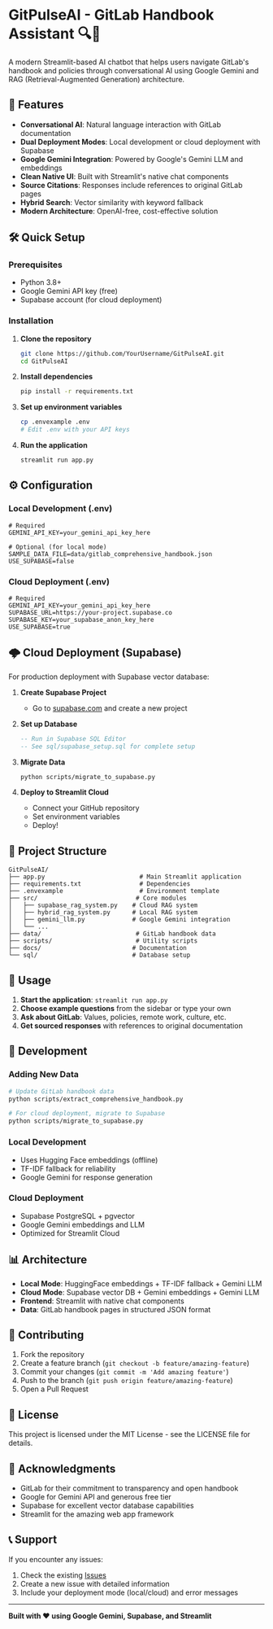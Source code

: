 # GitPulseAI - GitLab Handbook Assistant 🔍💬

A modern Streamlit-based AI chatbot that helps users navigate GitLab's handbook and policies through conversational AI using Google Gemini and RAG (Retrieval-Augmented Generation) architecture.

## 🚀 Features

- **Conversational AI**: Natural language interaction with GitLab documentation
- **Dual Deployment Modes**: Local development or cloud deployment with Supabase
- **Google Gemini Integration**: Powered by Google's Gemini LLM and embeddings
- **Clean Native UI**: Built with Streamlit's native chat components
- **Source Citations**: Responses include references to original GitLab pages
- **Hybrid Search**: Vector similarity with keyword fallback
- **Modern Architecture**: OpenAI-free, cost-effective solution

## 🛠️ Quick Setup

### **Prerequisites**
- Python 3.8+
- Google Gemini API key (free)
- Supabase account (for cloud deployment)

### **Installation**

1. **Clone the repository**
   ```bash
   git clone https://github.com/YourUsername/GitPulseAI.git
   cd GitPulseAI
   ```

2. **Install dependencies**
   ```bash
   pip install -r requirements.txt
   ```

3. **Set up environment variables**
   ```bash
   cp .envexample .env
   # Edit .env with your API keys
   ```

4. **Run the application**
   ```bash
   streamlit run app.py
   ```

## ⚙️ Configuration

### **Local Development (.env)**
```env
# Required
GEMINI_API_KEY=your_gemini_api_key_here

# Optional (for local mode)
SAMPLE_DATA_FILE=data/gitlab_comprehensive_handbook.json
USE_SUPABASE=false
```

### **Cloud Deployment (.env)**
```env
# Required
GEMINI_API_KEY=your_gemini_api_key_here
SUPABASE_URL=https://your-project.supabase.co
SUPABASE_KEY=your_supabase_anon_key_here
USE_SUPABASE=true
```

## 🌩️ Cloud Deployment (Supabase)

For production deployment with Supabase vector database:

1. **Create Supabase Project**
   - Go to [supabase.com](https://supabase.com) and create a new project

2. **Set up Database**
   ```sql
   -- Run in Supabase SQL Editor
   -- See sql/supabase_setup.sql for complete setup
   ```

3. **Migrate Data**
   ```bash
   python scripts/migrate_to_supabase.py
   ```

4. **Deploy to Streamlit Cloud**
   - Connect your GitHub repository
   - Set environment variables
   - Deploy!

## 📁 Project Structure

```
GitPulseAI/
├── app.py                          # Main Streamlit application
├── requirements.txt                # Dependencies
├── .envexample                     # Environment template
├── src/                           # Core modules
│   ├── supabase_rag_system.py    # Cloud RAG system
│   ├── hybrid_rag_system.py      # Local RAG system
│   ├── gemini_llm.py             # Google Gemini integration
│   └── ...
├── data/                          # GitLab handbook data
├── scripts/                       # Utility scripts
├── docs/                         # Documentation
└── sql/                          # Database setup
```

## 🎯 Usage

1. **Start the application**: `streamlit run app.py`
2. **Choose example questions** from the sidebar or type your own
3. **Ask about GitLab**: Values, policies, remote work, culture, etc.
4. **Get sourced responses** with references to original documentation

## 🔧 Development

### **Adding New Data**
```bash
# Update GitLab handbook data
python scripts/extract_comprehensive_handbook.py

# For cloud deployment, migrate to Supabase
python scripts/migrate_to_supabase.py
```

### **Local Development**
- Uses Hugging Face embeddings (offline)
- TF-IDF fallback for reliability
- Google Gemini for response generation

### **Cloud Deployment**
- Supabase PostgreSQL + pgvector
- Google Gemini embeddings and LLM
- Optimized for Streamlit Cloud

## 📊 Architecture

- **Local Mode**: HuggingFace embeddings + TF-IDF fallback + Gemini LLM
- **Cloud Mode**: Supabase vector DB + Gemini embeddings + Gemini LLM
- **Frontend**: Streamlit with native chat components
- **Data**: GitLab handbook pages in structured JSON format

## 🤝 Contributing

1. Fork the repository
2. Create a feature branch (`git checkout -b feature/amazing-feature`)
3. Commit your changes (`git commit -m 'Add amazing feature'`)
4. Push to the branch (`git push origin feature/amazing-feature`)
5. Open a Pull Request

## 📝 License

This project is licensed under the MIT License - see the LICENSE file for details.

## 🙏 Acknowledgments

- GitLab for their commitment to transparency and open handbook
- Google for Gemini API and generous free tier
- Supabase for excellent vector database capabilities
- Streamlit for the amazing web app framework

## 📞 Support

If you encounter any issues:

1. Check the existing [Issues](https://github.com/YourUsername/GitPulseAI/issues)
2. Create a new issue with detailed information
3. Include your deployment mode (local/cloud) and error messages

---

**Built with ❤️ using Google Gemini, Supabase, and Streamlit** 